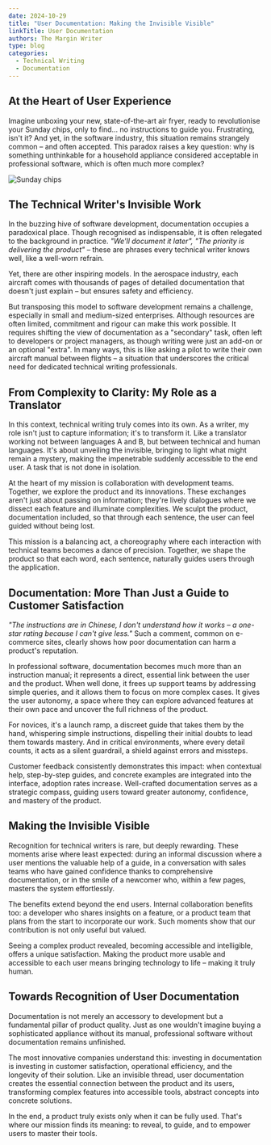 ```yaml
---
date: 2024-10-29
title: "User Documentation: Making the Invisible Visible"
linkTitle: User Documentation
authors: The Margin Writer
type: blog
categories:
  - Technical Writing
  - Documentation
---
```


## At the Heart of User Experience

Imagine unboxing your new, state-of-the-art air fryer, ready to revolutionise your Sunday chips, only to find... no instructions to guide you. Frustrating, isn't it? And yet, in the software industry, this situation remains strangely common – and often accepted. This paradox raises a key question: why is something unthinkable for a household appliance considered acceptable in professional software, which is often much more complex?

![Sunday chips](https://images-wixmp-ed30a86b8c4ca887773594c2.wixmp.com/f/09c917d0-f5ca-4b29-a706-5e3ed5489e13/djmdxm0-4d00c148-4414-46c7-8058-8f138f3b8cb6.png/v1/fill/w_730,h_1095,q_70,strp/airfry.png-pre.jpg?token=eyJ0eXAiOiJKV1QiLCJhbGciOiJIUzI1NiJ9.eyJzdWIiOiJ1cm46YXBwOjdlMGQxODg5ODIyNjQzNzNhNWYwZDQxNWVhMGQyNmUwIiwiaXNzIjoidXJuOmFwcDo3ZTBkMTg4OTgyMjY0MzczYTVmMGQ0MTVlYTBkMjZlMCIsIm9iaiI6W1t7ImhlaWdodCI6Ijw9MTUzNiIsInBhdGgiOiJcL2ZcLzA5YzkxN2QwLWY1Y2EtNGIyOS1hNzA2LTVlM2VkNTQ4OWUxM1wvZGptZHhtMC00ZDAwYzE0OC00NDE0LTQ2YzctODA1OC04ZjEzOGYzYjhjYjYucG5nIiwid2lkdGgiOiI8PTEwMjQifV1dLCJhdWQiOlsidXJuOnNlcnZpY2U6aW1hZ2Uub3BlcmF0aW9ucyJdfQ.gXCr6szl3uFlRJwqDOqKAt4r7BekSQEGi7Sw0X4wdIg)

## The Technical Writer's Invisible Work

In the buzzing hive of software development, documentation occupies a paradoxical place. Though recognised as indispensable, it is often relegated to the background in practice. *"We'll document it later", "The priority is delivering the product"* – these are phrases every technical writer knows well, like a well-worn refrain.

Yet, there are other inspiring models. In the aerospace industry, each aircraft comes with thousands of pages of detailed documentation that doesn't just explain – but ensures safety and efficiency.

But transposing this model to software development remains a challenge, especially in small and medium-sized enterprises. Although resources are often limited, commitment and rigour can make this work possible. It requires shifting the view of documentation as a "secondary" task, often left to developers or project managers, as though writing were just an add-on or an optional "extra". In many ways, this is like asking a pilot to write their own aircraft manual between flights – a situation that underscores the critical need for dedicated technical writing professionals.

## From Complexity to Clarity: My Role as a Translator

In this context, technical writing truly comes into its own. As a writer, my role isn't just to capture information; it's to transform it. Like a translator working not between languages A and B, but between technical and human languages. It's about unveiling the invisible, bringing to light what might remain a mystery, making the impenetrable suddenly accessible to the end user. A task that is not done in isolation.

At the heart of my mission is collaboration with development teams. Together, we explore the product and its innovations. These exchanges aren't just about passing on information; they're lively dialogues where we dissect each feature and illuminate complexities. We sculpt the product, documentation included, so that through each sentence, the user can feel guided without being lost.

This mission is a balancing act, a choreography where each interaction with technical teams becomes a dance of precision. Together, we shape the product so that each word, each sentence, naturally guides users through the application.

## Documentation: More Than Just a Guide to Customer Satisfaction

*"The instructions are in Chinese, I don't understand how it works – a one-star rating because I can't give less."* Such a comment, common on e-commerce sites, clearly shows how poor documentation can harm a product's reputation.

In professional software, documentation becomes much more than an instruction manual; it represents a direct, essential link between the user and the product. When well done, it frees up support teams by addressing simple queries, and it allows them to focus on more complex cases. It gives the user autonomy, a space where they can explore advanced features at their own pace and uncover the full richness of the product.

For novices, it's a launch ramp, a discreet guide that takes them by the hand, whispering simple instructions, dispelling their initial doubts to lead them towards mastery. And in critical environments, where every detail counts, it acts as a silent guardrail, a shield against errors and missteps.

Customer feedback consistently demonstrates this impact: when contextual help, step-by-step guides, and concrete examples are integrated into the interface, adoption rates increase. Well-crafted documentation serves as a strategic compass, guiding users toward greater autonomy, confidence, and mastery of the product.

## Making the Invisible Visible

Recognition for technical writers is rare, but deeply rewarding. These moments arise where least expected: during an informal discussion where a user mentions the valuable help of a guide, in a conversation with sales teams who have gained confidence thanks to comprehensive documentation, or in the smile of a newcomer who, within a few pages, masters the system effortlessly.

The benefits extend beyond the end users. Internal collaboration benefits too: a developer who shares insights on a feature, or a product team that plans from the start to incorporate our work. Such moments show that our contribution is not only useful but valued.

Seeing a complex product revealed, becoming accessible and intelligible, offers a unique satisfaction. Making the product more usable and accessible to each user means bringing technology to life – making it truly human.

## Towards Recognition of User Documentation

Documentation is not merely an accessory to development but a fundamental pillar of product quality. Just as one wouldn't imagine buying a sophisticated appliance without its manual, professional software without documentation remains unfinished.

The most innovative companies understand this: investing in documentation is investing in customer satisfaction, operational efficiency, and the longevity of their solution. Like an invisible thread, user documentation creates the essential connection between the product and its users, transforming complex features into accessible tools, abstract concepts into concrete solutions.

In the end, a product truly exists only when it can be fully used. That's where our mission finds its meaning: to reveal, to guide, and to empower users to master their tools.

